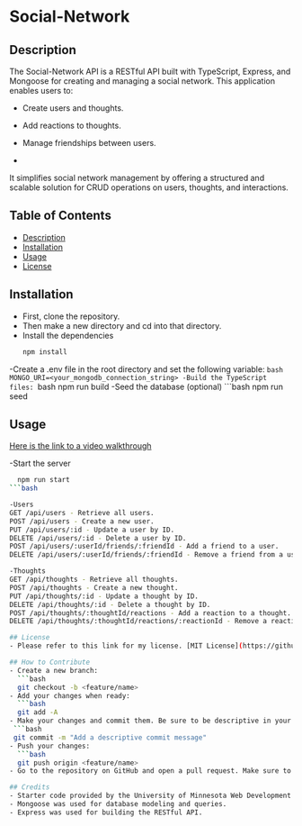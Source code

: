 # Social-Network

## Description 
The Social-Network API is a RESTful API built with TypeScript, Express, and Mongoose for creating and managing a social network.
This application enables users to:

- Create users and thoughts.
- Add reactions to thoughts.
- Manage friendships between users.

- 
It simplifies social network management by offering a structured and scalable solution for CRUD operations on users, thoughts, and interactions.


## Table of Contents 
- [Description](#description)
- [Installation](#installation)
- [Usage](#installation)
- [License](#license)

 ## Installation
  - First, clone the repository.
  - Then make a new directory and cd into that directory.
  - Install the dependencies
      ```bash
      npm install
  -Create a .env file in the root directory and set the following variable:
    ```bash
      MONGO_URI=<your_mongodb_connection_string>
  -Build the TypeScript files:
    ```bash 
      npm run build
  -Seed the database (optional)
    ```bash
      npm run seed

## Usage
[Here is the link to a video walkthrough](https://drive.google.com/file/d/10xeKY_uE_eIQRKjNhaoyCJsx_8TQHjy3/view?usp=sharing)

-Start the server
  ```bash
    npm run start
```bash

-Users
GET /api/users - Retrieve all users.
POST /api/users - Create a new user.
PUT /api/users/:id - Update a user by ID.
DELETE /api/users/:id - Delete a user by ID.
POST /api/users/:userId/friends/:friendId - Add a friend to a user.
DELETE /api/users/:userId/friends/:friendId - Remove a friend from a user.

-Thoughts
GET /api/thoughts - Retrieve all thoughts.
POST /api/thoughts - Create a new thought.
PUT /api/thoughts/:id - Update a thought by ID.
DELETE /api/thoughts/:id - Delete a thought by ID.
POST /api/thoughts/:thoughtId/reactions - Add a reaction to a thought.
DELETE /api/thoughts/:thoughtId/reactions/:reactionId - Remove a reaction from a thought.

## License
  - Please refer to this link for my license. [MIT License](https://github.com/yahye-mohamed101/Social-Network?tab=MIT-1-ov-file)

## How to Contribute
  - Create a new branch:
    ```bash
    git checkout -b <feature/name>
  - Add your changes when ready:
    ```bash
    git add -A
  - Make your changes and commit them. Be sure to be descriptive in your message:
   ```bash
   git commit -m "Add a descriptive commit message"
  - Push your changes:
    ```bash
    git push origin <feature/name>
  - Go to the repository on GitHub and open a pull request. Make sure to compare your branch name to the main branch.

## Credits
- Starter code provided by the University of Minnesota Web Development BootCamp.
- Mongoose was used for database modeling and queries.
- Express was used for building the RESTful API.

